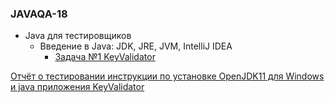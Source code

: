 ### JAVAQA-18
* Java для тестировщиков
  * Введение в Java: JDK, JRE, JVM, IntelliJ IDEA
    * [Задача №1 KeyValidator](https://github.com/netology-code/javaqa-homeworks/tree/8dab57bc5c692a9f163d9cae3a71447820d67e2d/intro#%D0%B7%D0%B0%D0%B4%D0%B0%D1%87%D0%B0-1---keyvalidator) 

[Отчёт о тестировании инструкции по установке OpenJDK11 для Windows и java приложения KeyValidator](report.md)